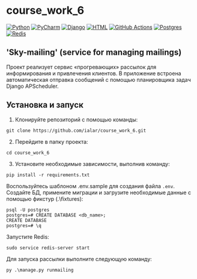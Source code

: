 # course_work_6

[![Python](https://img.shields.io/badge/python-3670A0?style=for-the-badge&logo=python&logoColor=ffdd54)](https://www.python.org/doc/)
[![PyCharm](https://img.shields.io/badge/pycharm-143?style=for-the-badge&logo=pycharm&logoColor=black&color=black&labelColor=green)](https://www.jetbrains.com/pycharm/documentation/)
[![Django](https://img.shields.io/badge/Django-092E20?style=for-the-badge&logo=django&logoColor=white&color=092E20&labelColor=gray)](https://www.djangoproject.com/start/)
[![HTML](https://img.shields.io/badge/HTML-%23E34F26.svg?style=for-the-badge&logo=html5&logoColor=white)](https://developer.mozilla.org/en-US/docs/Web/HTML)
[![GitHub Actions](https://img.shields.io/badge/github%20actions-%232671E5.svg?style=for-the-badge&logo=githubactions&logoColor=white)](https://docs.github.com/en/actions)
[![Postgres](https://img.shields.io/badge/postgres-%23316192.svg?style=for-the-badge&logo=postgresql&logoColor=white)](https://www.postgresql.org/docs/)
[![Redis](https://img.shields.io/badge/redis-%23DD0031.svg?style=for-the-badge&logo=redis&logoColor=white)](https://redis.io/docs/)

## 'Sky-mailing' (service for managing mailings)
Проект реализует сервис «прогревающих» рассылок для информирования и привлечения клиентов.
В приложение встроена автоматическая отправка сообщений с помощью планировщика задач Django APScheduler.

## Установка и запуск
1. Клонируйте репозиторий с помощью команды:
```shell
git clone https://github.com/ialar/course_work_6.git
```
2. Перейдите в папку проекта:
```shell
cd course_work_6
```
3. Установите необходимые зависимости, выполнив команду:
```shell
pip install -r requirements.txt
```

Воспользуйтесь шаблоном .env.sample для создания файла `.env`.
Создайте БД, примените миграции и загрузите необходимые данные с помощью фикстур (.\fixtures\):
```commandline
psql -U postgres  
postgres=# CREATE DATABASE <db_name>;
CREATE DATABASE
postgres=# \q
```

Запустите Redis:
```commandline
sudo service redis-server start
```

Для запуска рассылки выполните следующую команду:
```shell
py .\manage.py runmailing
```